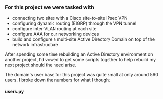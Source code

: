  ### For this project we were tasked with
 
- connecting two sites with a Cisco site-to-site IPsec VPN 
- configuring dynamic routing (EIGRP) through the VPN tunnel
- configure inter-VLAN routing at each site
- configure AAA for our networking devices
- build and configure a multi-site Active Directory Domain on top of the network infrastructure


After spending some time rebuilding an Active Directory environment on another project, I'd vowed to get some scripts together to help rebuild my next project should the need arise.

The domain's user base for this project was quite small at only around 560 users. I broke down the numbers for what I thought

#### users.py

